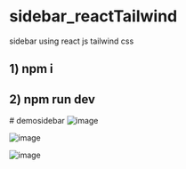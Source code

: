 # sidebar_reactTailwind
sidebar using react js tailwind css

## 1) npm i
## 2) npm run dev

#   d e m o s i d e b a r 
 
 ![image](https://github.com/KhushiTayal/demosidebar/assets/82832128/66c6f6d9-8cd1-4481-9f5a-5d850a37bd8d)

![image](https://github.com/KhushiTayal/demosidebar/assets/82832128/ad81f772-416b-480a-9551-80b6c8094a43)

![image](https://github.com/KhushiTayal/demosidebar/assets/82832128/e416e9e5-c73f-4c45-9570-3da5bcb1c499)



